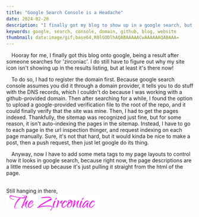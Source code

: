 ```yaml
---
title: "Google Search Console is a Headache"
date: 2024-02-20
description: "I finally got my blog to show up in a google search, but it was stupidly convoluted to do so"
keywords: google, search, console, domain, github, blog, website
thumbnail: data:image/gif;base64,R0lGODlhAQABAAAAACwAAAAAAQABAAA=
---
```

&emsp;Hooray for me, I finally got this blog onto google, being a result after someone searches for 'zirconiac'. I do still have to figure out why my site icon isn't showing up in the results listing, but at least it's there now!  
  
&emsp;To do so, I had to register the domain first. Because google search console assumes you did it through a domain provider, it tells you to do stuff with the DNS records, which I couldn't do because I was working with a github-provided domain. Then after searching for a while, I found the option to upload a google-provided verification file to the root of the repo, and it could finally verify that the site was mine. Then, I had to get the pages indexed. Thankfully, the sitemap was recognized just fine, but for some reason, it isn't auto-indexing the pages in the sitemap. Instead, I have to go to each page in the url inspection thinger, and request indexing on each page manually. Sure, it's not that hard, but it would kinda be nice to make a post, then a push request, then just let google do its thing.  
  
&emsp;Anyway, now I have to add some meta tags to my page layouts to control how it looks in google search, because right now, the page descriptions are a little messed up because it's just pulling it straight from the html of the page.
&nbsp;  
&nbsp;  

Still hanging in there,    
<img src="https://github.com/ZirconiaCubed3v2/ZirconiaCubed3v2.github.io/blob/main/_images/sig.png?raw=true" alt="signature" style="width:250px;"/>

